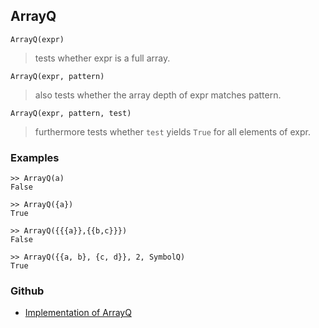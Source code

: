 ## ArrayQ

```
ArrayQ(expr)
```

> tests whether expr is a full array.
	
```
ArrayQ(expr, pattern)
```

> also tests whether the array depth of expr matches pattern.
	
```
ArrayQ(expr, pattern, test)
```

> furthermore tests whether `test` yields `True` for all elements of expr. 
 
### Examples

```
>> ArrayQ(a)
False

>> ArrayQ({a})
True

>> ArrayQ({{{a}},{{b,c}}})
False

>> ArrayQ({{a, b}, {c, d}}, 2, SymbolQ)
True
```

### Github

* [Implementation of ArrayQ](https://github.com/axkr/symja_android_library/blob/master/symja_android_library/matheclipse-core/src/main/java/org/matheclipse/core/builtin/PredicateQ.java#L204) 
